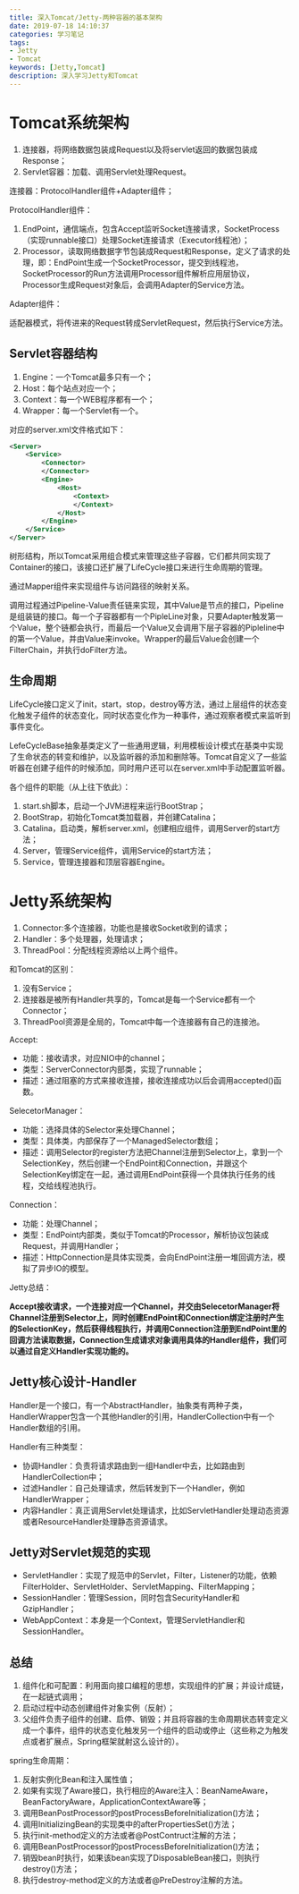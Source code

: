 ```yaml
---
title: 深入Tomcat/Jetty-两种容器的基本架构
date: 2019-07-18 14:10:37
categories: 学习笔记
tags:
- Jetty
- Tomcat
keywords: [Jetty,Tomcat]
description: 深入学习Jetty和Tomcat
---
```


# Tomcat系统架构
1. 连接器，将网络数据包装成Request以及将servlet返回的数据包装成Response；
2. Servlet容器：加载、调用Servlet处理Request。

连接器：ProtocolHandler组件+Adapter组件；

ProtocolHandler组件：
1. EndPoint，通信端点，包含Accept监听Socket连接请求，SocketProcess（实现runnable接口）处理Socket连接请求（Executor线程池）；
2. Processor，读取网络数据字节包装成Request和Response，定义了请求的处理，即：EndPoint生成一个SocketProcessor，提交到线程池，SocketProcessor的Run方法调用Processor组件解析应用层协议，Processor生成Request对象后，会调用Adapter的Service方法。

Adapter组件：

适配器模式，将传进来的Request转成ServletRequest，然后执行Service方法。

<!-- more-->

## Servlet容器结构
1. Engine：一个Tomcat最多只有一个；
2. Host：每个站点对应一个；
3. Context：每一个WEB程序都有一个；
4. Wrapper：每一个Servlet有一个。

对应的server.xml文件格式如下：
```xml
<Server>
    <Service>
        <Connector>
        </Connector>
        <Engine>
            <Host>
                <Context>
                </Context>
            </Host>
        </Engine>
    </Service>
</Server>
```
树形结构，所以Tomcat采用组合模式来管理这些子容器，它们都共同实现了Container的接口，该接口还扩展了LifeCycle接口来进行生命周期的管理。

通过Mapper组件来实现组件与访问路径的映射关系。

调用过程通过Pipeline-Value责任链来实现，其中Value是节点的接口，Pipeline是组装链的接口。每一个子容器都有一个PipleLine对象，只要Adapter触发第一个Value，整个链都会执行，而最后一个Value又会调用下层子容器的Pipleline中的第一个Value，并由Value来invoke。Wrapper的最后Value会创建一个FilterChain，并执行doFilter方法。

## 生命周期
LifeCycle接口定义了init，start，stop，destroy等方法，通过上层组件的状态变化触发子组件的状态变化，同时状态变化作为一种事件，通过观察者模式来监听到事件变化。

LefeCycleBase抽象基类定义了一些通用逻辑，利用模板设计模式在基类中实现了生命状态的转变和维护，以及监听器的添加和删除等。Tomcat自定义了一些监听器在创建子组件的时候添加，同时用户还可以在server.xml中手动配置监听器。

各个组件的职能（从上往下依此）：
1. start.sh脚本，启动一个JVM进程来运行BootStrap；
2. BootStrap，初始化Tomcat类加载器，并创建Catalina；
3. Catalina，启动类，解析server.xml，创建相应组件，调用Server的start方法；
4. Server，管理Service组件，调用Service的start方法；
5. Service，管理连接器和顶层容器Engine。

# Jetty系统架构
1. Connector:多个连接器，功能也是接收Socket收到的请求；
2. Handler：多个处理器，处理请求；
3. ThreadPool：分配线程资源给以上两个组件。

和Tomcat的区别：
1. 没有Service；
2. 连接器是被所有Handler共享的，Tomcat是每一个Service都有一个Connector；
3. ThreadPool资源是全局的，Tomcat中每一个连接器有自己的连接池。


Accept:
-  功能：接收请求，对应NIO中的channel；
-  类型：ServerConnector内部类，实现了runnable；
-  描述：通过阻塞的方式来接收连接，接收连接成功以后会调用accepted()函数。

SelecetorManager：
- 功能：选择具体的Selector来处理Channel；
- 类型：具体类，内部保存了一个ManagedSelector数组；
- 描述：调用Selector的register方法把Channel注册到Selector上，拿到一个SelectionKey，然后创建一个EndPoint和Connection，并跟这个SelectionKey绑定在一起，通过调用EndPoint获得一个具体执行任务的线程，交给线程池执行。

Connection：
- 功能：处理Channel；
- 类型：EndPoint内部类，类似于Tomcat的Processor，解析协议包装成Request，并调用Handler；
- 描述：HttpConnection是具体实现类，会向EndPoint注册一堆回调方法，模拟了异步IO的模型。


Jetty总结：

**Accept接收请求，一个连接对应一个Channel，并交由SelecetorManager将Channel注册到Selector上，同时创建EndPoint和Connection绑定注册时产生的SelectionKey，然后获得线程执行，并调用Connection注册到EndPoint里的回调方法读取数据，Connection生成请求对象调用具体的Handler组件，我们可以通过自定义Handler实现功能的。**

## Jetty核心设计-Handler
Handler是一个接口，有一个AbstractHandler，抽象类有两种子类，HandlerWrapper包含一个其他Handler的引用，HandlerCollection中有一个Handler数组的引用。

Handler有三种类型：
- 协调Handler：负责将请求路由到一组Handler中去，比如路由到HandlerCollection中；
- 过滤Handler：自己处理请求，然后转发到下一个Handler，例如HandlerWrapper；
- 内容Handler：真正调用Servlet处理请求，比如ServletHandler处理动态资源或者ResourceHandler处理静态资源请求。

## Jetty对Servlet规范的实现
- ServletHandler：实现了规范中的Servlet，Filter，Listener的功能，依赖FilterHolder、ServletHolder、ServletMapping、FilterMapping；
- SessionHandler：管理Session，同时包含SecurityHandler和GzipHandler；
- WebAppContext：本身是一个Context，管理ServletHandler和SessionHandler。



## 总结
1. 组件化和可配置：利用面向接口编程的思想，实现组件的扩展；并设计成链，在一起链式调用；
2. 启动过程中动态创建组件对象实例（反射）；
3. 父组件负责子组件的创建、启停、销毁；并且将容器的生命周期状态转变定义成一个事件，组件的状态变化触发另一个组件的启动或停止（这些称之为触发点或者扩展点，Spring框架就射这么设计的）。

spring生命周期：
1. 反射实例化Bean和注入属性值；
2. 如果有实现了Aware接口，执行相应的Aware注入：BeanNameAware，BeanFactoryAware，ApplicationContextAware等；
3. 调用BeanPostProcessor的postProcessBeforeInitialization()方法；
4. 调用InitializingBean的实现类中的afterPropertiesSet()方法；
5. 执行init-method定义的方法或者@PostContruct注解的方法；
6. 调用BeanPostProcessor的postProcessBeforeInitialization()方法；
7. 销毁bean时执行，如果该bean实现了DisposableBean接口，则执行destroy()方法；
8. 执行destroy-method定义的方法或者@PreDestroy注解的方法。